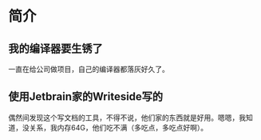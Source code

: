 # 简介

<!--Writerside adds this topic when you create a new documentation project.
You can use it as a sandbox to play with Writerside features, and remove it from the TOC when you don't need it anymore.-->

## 我的编译器要生锈了
一直在给公司做项目，自己的编译器都落灰好久了。

## 使用Jetbrain家的Writeside写的
偶然间发现这个写文档的工具，不得不说，他们家的东西就是好用。嗯嗯，我知道，没关系，我内存64G，他们吃不满（多吃点，多吃点好啊）。
